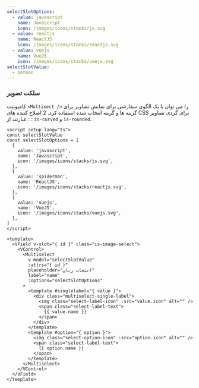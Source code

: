 ```yaml
---
selectSlotOptions:
  - value: javascript
    name: Javascript
    icon: /images/icons/stacks/js.svg
  - value: reactjs
    name: ReactJS
    icon: /images/icons/stacks/reactjs.svg
  - value: vuejs
    name: VueJS
    icon: /images/icons/stacks/vuejs.svg
selectSlotValue:
  - batman
---
```


### سلکت تصویر

کامپوننت `<Multisect />` را می توان با یک الگوی سفارشی برای نمایش تصاویر برای گزینه ها و گزینه انتخاب شده استفاده کرد. 2 اصلاح کننده های CSS برای گردی تصاویر عبارتند از : : `is-curved` و `is-rounded`.

<!--code-->

```vue
<script setup lang="ts">
const selectSlotValue
const selectSlotOptions = [
  {
    value: 'javascript',
    name: 'Javascript',
    icon: '/images/icons/stacks/js.svg',
  },
  {
    value: 'spiderman',
    name: 'ReactJS',
    icon: '/images/icons/stacks/reactjs.svg',
  },
  {
    value: 'vuejs',
    name: 'VueJS',
    icon: '/images/icons/stacks/vuejs.svg',
  },
]
</script>

<template>
  <VField v-slot="{ id }" class="is-image-select">
    <VControl>
      <Multiselect
        v-model="selectSlotValue"
        :attrs="{ id }"
        placeholder="انتخاب زبان"
        label="name"
        :options="selectSlotOptions"
      >
        <template #singlelabel="{ value }">
          <div class="multiselect-single-label">
            <img class="select-label-icon" :src="value.icon" alt="" />
            <span class="select-label-text">
              {{ value.name }}
            </span>
          </div>
        </template>
        <template #option="{ option }">
          <img class="select-option-icon" :src="option.icon" alt="" />
          <span class="select-label-text">
            {{ option.name }}
          </span>
        </template>
      </Multiselect>
    </VControl>
  </VField>
</template>
```

<!--/code-->

<!--example-->

<div class="columns">
  <div class="column is-4">
    <VField v-slot="{ id }" class="is-image-select">
      <VControl>
        <Multiselect
          :attrs="{ id }"
          v-model="frontmatter.selectSlotValue"
          placeholder="انتخاب زبان"
          label="name"
          :options="frontmatter.selectSlotOptions"
        >
          <template v-slot:singlelabel="{ value }">
            <div class="multiselect-single-label">
              <img class="select-label-icon" :src="value.icon" alt="" /> 
              <span class="select-label-text">
                {{ value.name }}
              </span>
            </div>
          </template>
          <template v-slot:option="{ option }">
            <img class="select-option-icon" :src="option.icon" alt="" /> 
            <span class="select-option-text">
              {{ option.name }}
            </span>  
          </template>
        </Multiselect>
      </VControl>
    </VField>
  </div>
  <div class="column is-4">
    <VField v-slot="{ id }" class="is-image-select is-curved-select">
      <VControl>
        <Multiselect
          :attrs="{ id }"
          v-model="frontmatter.selectSlotValue"
          placeholder="انتخاب زبان"
          label="name"
          :options="frontmatter.selectSlotOptions"
        >
          <template v-slot:singlelabel="{ value }">
            <div class="multiselect-single-label">
              <img class="select-label-icon is-curved" :src="value.icon" alt="" /> 
              <span class="select-label-text">
                {{ value.name }}
              </span>
            </div>
          </template>
          <template v-slot:option="{ option }">
            <img class="select-option-icon is-curved" :src="option.icon" alt="" /> 
            <span class="select-option-text">
              {{ option.name }}
            </span>  
          </template>
        </Multiselect>
      </VControl>
    </VField>
  </div>
  <div class="column is-4">
    <VField v-slot="{ id }" class="is-image-select is-rounded-select">
      <VControl>
        <Multiselect
          :attrs="{ id }"
          v-model="frontmatter.selectSlotValue"
          placeholder="انتخاب زبان"
          label="name"
          :options="frontmatter.selectSlotOptions"
        >
          <template v-slot:singlelabel="{ value }">
            <div class="multiselect-single-label">
              <img class="select-label-icon is-rounded" :src="value.icon" alt="" />
              <span class="select-label-text">
                {{ value.name }}
              </span>
            </div>
          </template>
          <template v-slot:option="{ option }">
            <img class="select-option-icon is-rounded" :src="option.icon" alt="" />
            <span class="select-option-text">
              {{ option.name }}
            </span>  
          </template>
        </Multiselect>
      </VControl>
    </VField>
  </div>
</div>

<!--/example-->
